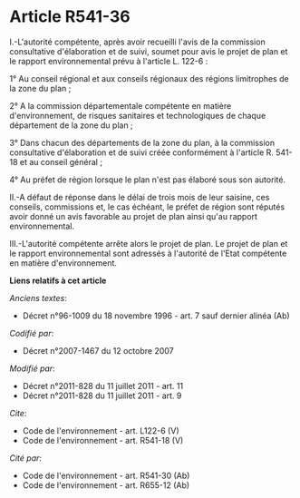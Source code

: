 # Article R541-36

I.-L'autorité compétente, après avoir recueilli l'avis de la commission consultative d'élaboration et de suivi, soumet pour
avis le projet de plan et le rapport environnemental prévu à l'article L. 122-6 : 

1° Au conseil régional et aux conseils régionaux des régions limitrophes de la zone du plan ; 

2° A la commission départementale compétente en matière d'environnement, de risques sanitaires et technologiques de chaque
département de la zone du plan ; 

3° Dans chacun des départements de la zone du plan, à la commission consultative d'élaboration et de suivi créée conformément
à l'article R. 541-18 et au conseil général ; 

4° Au préfet de région lorsque le plan n'est pas élaboré sous son autorité. 

II.-A défaut de réponse dans le délai de trois mois de leur saisine, ces conseils, commissions et, le cas échéant, le préfet
de région sont réputés avoir donné un avis favorable au projet de plan ainsi qu'au rapport environnemental. 

III.-L'autorité compétente arrête alors le projet de plan. Le projet de plan et le rapport environnemental sont adressés à
l'autorité de l'Etat compétente en matière d'environnement.

**Liens relatifs à cet article**

_Anciens textes_:

  - Décret n°96-1009 du 18 novembre 1996 - art. 7 sauf dernier alinéa (Ab)

_Codifié par_:

  - Décret n°2007-1467 du 12 octobre 2007

_Modifié par_:

  - Décret n°2011-828 du 11 juillet 2011 - art. 11
  - Décret n°2011-828 du 11 juillet 2011 - art. 9

_Cite_:

  - Code de l'environnement - art. L122-6 (V)
  - Code de l'environnement - art. R541-18 (V)

_Cité par_:

  - Code de l'environnement - art. R541-30 (Ab)
  - Code de l'environnement - art. R655-12 (Ab)
